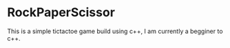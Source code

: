 # RockPaperScissor
This is a simple tictactoe game build using c++, I am currently a begginer to c++.

